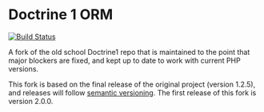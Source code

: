Doctrine 1 ORM
=============
[![Build Status](https://travis-ci.org/virtua-sa/doctrine1.svg?branch=before-5.6)](https://travis-ci.org/virtua-sa/doctrine1) 

A fork of the old school Doctrine1 repo that is maintained to the point that major blockers are fixed, and kept up to date to work with current PHP versions.

This fork is based on the final release of the original project (version 1.2.5), and releases will follow [semantic versioning](https://semver.org/). The first release of this fork is version 2.0.0.
